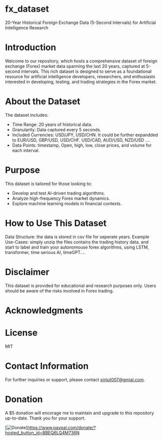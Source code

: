 # fx_dataset
20-Year Historical Foreign Exchange Data (5-Second Intervals) for Artificial Intelligence Research

# Introduction
Welcome to our repository, which hosts a comprehensive dataset of foreign exchange (Forex) market data spanning the last 20 years, captured at 5-second intervals. This rich dataset is designed to serve as a foundational resource for artificial intelligence developers, researchers, and enthusiasts interested in developing, testing, and trading strategies in the Forex market.

# About the Dataset
The dataset includes:

* Time Range: 20 years of historical data.
* Granularity: Data captured every 5 seconds.
* Included Currencies: USD/JPY, USD/CHN.  It could be further expandded to EUR/USD, GBP/USD, USD/CHF. USD/CAD, AUD/USD, NZD/USD ....
* Data Points: timestamp, Open, high, low, close prices, and volume for each interval.

# Purpose
This dataset is tailored for those looking to:

* Develop and test AI-driven trading algorithms.
* Analyze high-frequency Forex market dynamics.
* Explore machine learning models in financial contexts.

# How to Use This Dataset

Data Structure: the data is stored in csv file for seperate years.
Example Use-Cases: simply unzip the files contains the trading history data, and start to label and train your autonomouse forex algorithms, using LSTM, transformer, time serious AI, timeGPT....

# Disclaimer
This dataset is provided for educational and research purposes only.
Users should be aware of the risks involved in Forex trading.

# Acknowledgments

# License
MIT

# Contact Information
For further inquiries or support, please contact xinlut007@gmial.com.

# Donation
A $5 donation will encorage me to maintain and upgrade to this repository up-to-date. Thank you for your support.

[![Donate](https://www.paypalobjects.com/en_US/i/btn/btn_donate_LG.gif)]https://www.paypal.com/donate/?hosted_button_id=BBEQ6LQ4M736N
